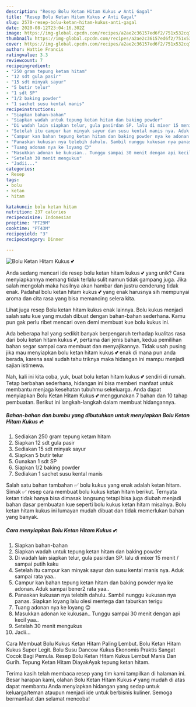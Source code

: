 ```yaml
---
description: "Resep Bolu Ketan Hitam Kukus 💕 Anti Gagal"
title: "Resep Bolu Ketan Hitam Kukus 💕 Anti Gagal"
slug: 2570-resep-bolu-ketan-hitam-kukus-anti-gagal
date: 2020-08-12T23:04:16.302Z
image: https://img-global.cpcdn.com/recipes/a2ae2c36157ed6f2/751x532cq70/bolu-ketan-hitam-kukus-💕-foto-resep-utama.jpg
thumbnail: https://img-global.cpcdn.com/recipes/a2ae2c36157ed6f2/751x532cq70/bolu-ketan-hitam-kukus-💕-foto-resep-utama.jpg
cover: https://img-global.cpcdn.com/recipes/a2ae2c36157ed6f2/751x532cq70/bolu-ketan-hitam-kukus-💕-foto-resep-utama.jpg
author: Hattie Francis
ratingvalue: 3.3
reviewcount: 7
recipeingredient:
- "250 gram tepung ketam hitam"
- "12 sdt gula pasir"
- "15 sdt minyak sayur"
- "5 butir telur"
- "1 sdt SP"
- "1/2 baking powder"
- "1 sachet susu kental manis"
recipeinstructions:
- "Siapkan bahan-bahan"
- "Siapkan wadah untuk tepung ketan hitam dan baking powder"
- "Di wadah lain siapkan telur, gula pasirdan SP. lalu di mixer 15 menit / sampai putih kaku"
- "Setelah itu campur kan minyak sayur dan susu kental manis nya. Aduk sampai rata yaa.."
- "Campur kan bahan tepung ketan hitam dan baking powder nya ke adonan. Aduk sampai bener2 rata yaa.."
- "Panaskan kukusan nya telebih dahulu. Sambil nunggu kukusan nya panas. Siapkan loyang lalu olesi mentega dan taburkan terigu"
- "Tuang adonan nya ke loyang 😊"
- "Masukkan adonan ke kukusan.. Tunggu sampai 30 menit dengan api kecil yaa.."
- "Setelah 30 menit mengukus"
- "Jadii..."
categories:
- Resep
tags:
- bolu
- ketan
- hitam

katakunci: bolu ketan hitam 
nutrition: 237 calories
recipecuisine: Indonesian
preptime: "PT29M"
cooktime: "PT43M"
recipeyield: "3"
recipecategory: Dinner

---
```



![Bolu Ketan Hitam Kukus 💕](https://img-global.cpcdn.com/recipes/a2ae2c36157ed6f2/751x532cq70/bolu-ketan-hitam-kukus-💕-foto-resep-utama.jpg)

Anda sedang mencari ide resep bolu ketan hitam kukus 💕 yang unik? Cara menyiapkannya memang tidak terlalu sulit namun tidak gampang juga. Jika salah mengolah maka hasilnya akan hambar dan justru cenderung tidak enak. Padahal bolu ketan hitam kukus 💕 yang enak harusnya sih mempunyai aroma dan cita rasa yang bisa memancing selera kita.

Lihat juga resep Bolu ketan hitam kukus enak lainnya. Bolu kukus menjadi salah satu kue yang mudah dibuat dengan bahan-bahan sederhana. Kamu pun gak perlu ribet mencari oven demi membuat kue bolu kukus ini.

Ada beberapa hal yang sedikit banyak berpengaruh terhadap kualitas rasa dari bolu ketan hitam kukus 💕, pertama dari jenis bahan, kedua pemilihan bahan segar sampai cara membuat dan menyajikannya. Tidak usah pusing jika mau menyiapkan bolu ketan hitam kukus 💕 enak di mana pun anda berada, karena asal sudah tahu triknya maka hidangan ini mampu menjadi sajian istimewa.


Nah, kali ini kita coba, yuk, buat bolu ketan hitam kukus 💕 sendiri di rumah. Tetap berbahan sederhana, hidangan ini bisa memberi manfaat untuk membantu menjaga kesehatan tubuhmu sekeluarga. Anda dapat menyiapkan Bolu Ketan Hitam Kukus 💕 menggunakan 7 bahan dan 10 tahap pembuatan. Berikut ini langkah-langkah dalam membuat hidangannya.

<!--inarticleads1-->

##### Bahan-bahan dan bumbu yang dibutuhkan untuk menyiapkan Bolu Ketan Hitam Kukus 💕:

1. Sediakan 250 gram tepung ketam hitam
1. Siapkan 12 sdt gula pasir
1. Sediakan 15 sdt minyak sayur
1. Siapkan 5 butir telur
1. Gunakan 1 sdt SP
1. Siapkan 1/2 baking powder
1. Sediakan 1 sachet susu kental manis


Salah satu bahan tambahan ✅ bolu kukus yang enak adalah ketan hitam. Simak ✅ resep cara membuat bolu kukus ketan hitam berikut. Ternyata ketan tidak hanya bisa dimasak langsung tetapi bisa juga diubah menjadi bahan dasar pembuatan kue seperti bolu kukus ketan hitam misalnya. Bolu ketan hitam kukus ini lumayan mudah dibuat dan tidak memerlukan bahan yang banyak. 

<!--inarticleads2-->

##### Cara menyiapkan Bolu Ketan Hitam Kukus 💕:

1. Siapkan bahan-bahan
1. Siapkan wadah untuk tepung ketan hitam dan baking powder
1. Di wadah lain siapkan telur, gula pasirdan SP. lalu di mixer 15 menit / sampai putih kaku
1. Setelah itu campur kan minyak sayur dan susu kental manis nya. Aduk sampai rata yaa..
1. Campur kan bahan tepung ketan hitam dan baking powder nya ke adonan. Aduk sampai bener2 rata yaa..
1. Panaskan kukusan nya telebih dahulu. Sambil nunggu kukusan nya panas. Siapkan loyang lalu olesi mentega dan taburkan terigu
1. Tuang adonan nya ke loyang 😊
1. Masukkan adonan ke kukusan.. Tunggu sampai 30 menit dengan api kecil yaa..
1. Setelah 30 menit mengukus
1. Jadii...


Cara Membuat Bolu Kukus Ketan Hitam Paling Lembut. Bolu Ketan Hitam Kukus Super Legit. Bolu Susu Dancow Kukus Ekonomis Praktis Sangat Cocok Bagi Pemula. Resep Bolu Ketan Hitam Kukus Lembut Manis Dan Gurih. Tepung Ketan Hitam DiayakAyak tepung ketan hitam. 

Terima kasih telah membaca resep yang tim kami tampilkan di halaman ini. Besar harapan kami, olahan Bolu Ketan Hitam Kukus 💕 yang mudah di atas dapat membantu Anda menyiapkan hidangan yang sedap untuk keluarga/teman ataupun menjadi ide untuk berbisnis kuliner. Semoga bermanfaat dan selamat mencoba!

